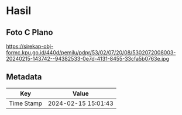 # Hasil

## Foto C Plano

https://sirekap-obj-formc.kpu.go.id/440d/pemilu/pdpr/53/02/07/20/08/5302072008003-20240215-143742--94382533-0e7d-4131-8455-33cfa5b0763e.jpg


## Metadata

| Key        | Value               |
| ---------- | ------------------- |
| Time Stamp | 2024-02-15 15:01:43 |




